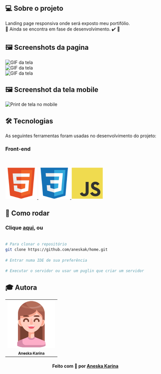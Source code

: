 ## 💻 Sobre o projeto

Landing page responsiva onde será exposto meu portifólio. <br>
🚧 Ainda se encontra em fase de desenvolvimento. ✔️ 🚧

## 🖼 Screenshots da pagina 

<img src="./img/header.gif" alt="GIF da tela">
<br>
<img src="./img/3d-img.gif" alt="GIF da tela">
<br>
<img src="./img/bloco-3.gif" alt="GIF da tela">

## 🖼 Screenshot da tela mobile

<img src="./img/mobile.gif" alt="Print de tela no mobile">


## 🛠 Tecnologias

As seguintes ferramentas foram usadas no desenvolvimento do projeto:

### **Front-end**
<br>
<p align="left">
  <a href="https://developer.mozilla.org/pt-BR/docs/Web/HTML" target="_blank">
    <img src="https://raw.githubusercontent.com/devicons/devicon/master/icons/html5/html5-original.svg" alt="HTML5" width="100" height="100"/>
  </a>

  <a href="https://developer.mozilla.org/pt-BR/docs/Web/CSS" target="_blank">
    <img src="https://raw.githubusercontent.com/devicons/devicon/master/icons/css3/css3-original.svg" alt="Css3" width="100" height="100"/>
  </a>
  
  <a href="https://developer.mozilla.org/en-US/docs/Web/JavaScript" target="_blank">
    <img src="https://raw.githubusercontent.com/devicons/devicon/master/icons/javascript/javascript-original.svg" alt="javascript" width="100" height="100"/>
  </a>
</p>

## 👷 Como rodar

### **Clique <a href="https://aneskak.github.io/home/">aqui</a>, ou**
```bash
  
# Para clonar o repositório
git clone https://github.com/aneskak/home.git

# Entrar numa IDE de sua preferência 

# Executar o servidor ou usar um puglin que criar um servidor

```

## :mortar_board: Autora

<table align="center">
    <tr>
        <td align="center">
            <a href="https://github.com/aneskak">
                <img src="./img/mulher.png" width="150px;" alt="Imagem Desenvolvedora" />
                <br />
                <sub><b>Aneska Karina</b></sub>
            </a>
        </td>
    </tr>
</table>
<h4 align="center">
   Feito com 💖 por <a href="https://www.linkedin.com/in/aneska-karina-7521795b/" target="_blank"> Aneska Karina </a>
</h4>
